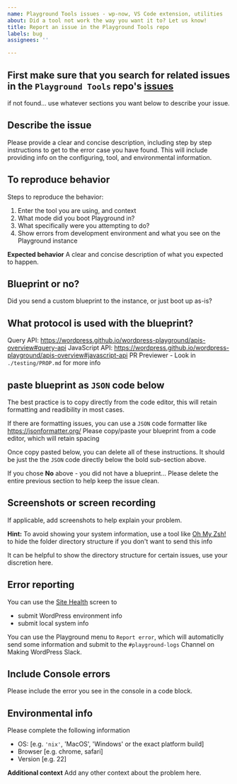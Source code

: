 ```yaml
---
name: Playground Tools issues - wp-now, VS Code extension, utilities
about: Did a tool not work the way you want it to? Let us know!
title: Report an issue in the Playground Tools repo
labels: bug
assignees: ''

---
```


## First make sure that you search for related issues in the `Playground Tools` repo's [issues](https://github.com/WordPress/playground-tools/issues)

if not found... use whatever sections you want below to describe your issue.

## Describe the issue
Please provide a clear and concise description, including step by step instructions to get to the error case you have found. This will include providing info on the configuring, tool, and environmental information. 

## To reproduce behavior
Steps to reproduce the behavior:
1. Enter the tool you are using, and context
2. What mode did you boot Playground in?
3. What specifically were you attempting to do?
4. Show errors from development environment and what you see on the Playground instance

**Expected behavior**
A clear and concise description of what you expected to happen.

## Blueprint or no?
Did you send a custom blueprint to the instance, or just boot up as-is?
<!-- 

Yes, I used a custom blueprint: 
- link to blueprint URL (GitHub, SVN, publicly accessible link)
- or replace these lines with Blueprint code attached from below

No - I went to a URL pointing to a fragment on playground.wordpress.net 
If you didn't use a custom blueprint: 
- write no custom blueprint and
- explain user flow for how you got to this link
- Please link to the Issue, Pull Request, or discussion around the link with fragment


-->

## What protocol is used with the blueprint?
Query API: https://wordpress.github.io/wordpress-playground/apis-overview#query-api
JavaScript API: https://wordpress.github.io/wordpress-playground/apis-overview#javascript-api
PR Previewer - Look in `./testing/PROP.md` for more info

## paste blueprint as `JSON` code below
The best practice is to copy directly from the code editor, this will retain formatting and readibility in most cases. 

If there are formatting issues, you can use a `JSON` code formatter like https://jsonformatter.org/
Please copy/paste your blueprint from a code editor, which will retain spacing

Once copy pasted below, you can delete all of these instructions. 
It should be just the the `JSON` code directly below the bold sub-section above.
<!--

```JSON

```

-->

If you chose **No** above - you did not have a blueprint...
Please delete the entire previous section to help keep the issue clean.

## Screenshots or screen recording
If applicable, add screenshots to help explain your problem.

**Hint:** To avoid showing your system information, use a tool like [Oh My Zsh!](https://ohmyz.sh/) to hide the folder directory structure if you don't want to send this info

It can be helpful to show the directory structure for certain issues, use your discretion here.

## Error reporting
You can use the [Site Health](https://wordpress.org/documentation/article/site-health-screen/) screen to 
 - submit WordPress environment info
 - submit local system info

You can use the Playground menu to `Report error`, which will automaticlly send some information and submit to the `#playground-logs` Channel on Making WordPress Slack.


## Include Console errors
<!-- - 
Copy/paste the error into this section 

-->
Please include the error you see in the console in a code block. 


## Environmental info 
Please complete the following information
 - OS: [e.g. `'nix'`, 'MacOS', 'Windows' or the exact platform build]
 - Browser [e.g. chrome, safari]
 - Version [e.g. 22]

**Additional context**
Add any other context about the problem here.
